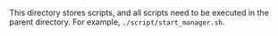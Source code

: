 This directory stores scripts, and all scripts need to be executed in the parent directory.
For example, `./script/start_manager.sh`.